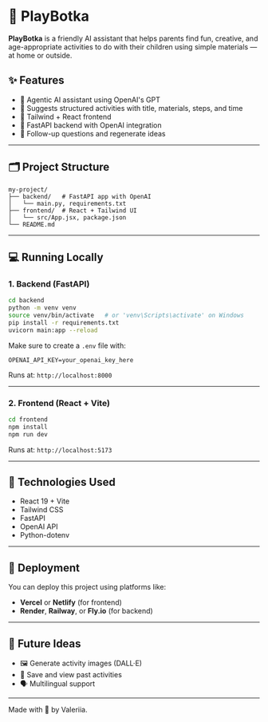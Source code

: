 # 🎨 PlayBotka

**PlayBotka** is a friendly AI assistant that helps parents find fun, creative, and age-appropriate activities to do with their children using simple materials — at home or outside.

## ✨ Features

- 🤖 Agentic AI assistant using OpenAI's GPT
- 🧶 Suggests structured activities with title, materials, steps, and time
- 🎨 Tailwind + React frontend
- 🚀 FastAPI backend with OpenAI integration
- 🔁 Follow-up questions and regenerate ideas

---

## 🗂️ Project Structure

```
my-project/
├── backend/   # FastAPI app with OpenAI
│   └── main.py, requirements.txt
├── frontend/  # React + Tailwind UI
│   └── src/App.jsx, package.json
└── README.md
```

---

## 💻 Running Locally

### 1. Backend (FastAPI)

```bash
cd backend
python -m venv venv
source venv/bin/activate   # or 'venv\Scripts\activate' on Windows
pip install -r requirements.txt
uvicorn main:app --reload
```

Make sure to create a `.env` file with:

```
OPENAI_API_KEY=your_openai_key_here
```

Runs at: `http://localhost:8000`

---

### 2. Frontend (React + Vite)

```bash
cd frontend
npm install
npm run dev
```

Runs at: `http://localhost:5173`

---

## 🧰 Technologies Used

- React 19 + Vite
- Tailwind CSS
- FastAPI
- OpenAI API
- Python-dotenv

---

## 🐙 Deployment

You can deploy this project using platforms like:
- **Vercel** or **Netlify** (for frontend)
- **Render**, **Railway**, or **Fly.io** (for backend)

---

## 🧠 Future Ideas

- 🖼️ Generate activity images (DALL·E)
- 💾 Save and view past activities
- 🗣️ Multilingual support

---

Made with 💛 by Valeriia.
